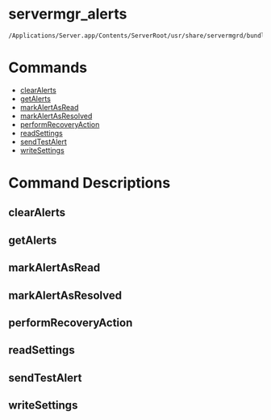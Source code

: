 # servermgr_alerts

```console
/Applications/Server.app/Contents/ServerRoot/usr/share/servermgrd/bundles/servermgr_alerts.bundle/Contents/MacOS/servermgr_alerts
```

# Commands

* [clearAlerts](https://github.com/erikberglund/servermgr_commands/blob/master/servermgr_alerts.md#clearalerts)
* [getAlerts](https://github.com/erikberglund/servermgr_commands/blob/master/servermgr_alerts.md#getalerts)
* [markAlertAsRead](https://github.com/erikberglund/servermgr_commands/blob/master/servermgr_alerts.md#markalertasread)
* [markAlertAsResolved](https://github.com/erikberglund/servermgr_commands/blob/master/servermgr_alerts.md#markalertasresolved)
* [performRecoveryAction](https://github.com/erikberglund/servermgr_commands/blob/master/servermgr_alerts.md#performrecoveryaction)
* [readSettings](https://github.com/erikberglund/servermgr_commands/blob/master/servermgr_alerts.md#readsettings)
* [sendTestAlert](https://github.com/erikberglund/servermgr_commands/blob/master/servermgr_alerts.md#sendtestalert)
* [writeSettings](https://github.com/erikberglund/servermgr_commands/blob/master/servermgr_alerts.md#writesettings)

# Command Descriptions

## clearAlerts

## getAlerts

## markAlertAsRead

## markAlertAsResolved

## performRecoveryAction

## readSettings

## sendTestAlert

## writeSettings

